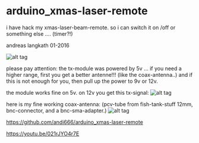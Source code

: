 # arduino_xmas-laser-remote
i have hack my xmas-laser-beam-remote.
so i can switch it on /off or something else .... (timer?!)

andreas langkath
01-2016

![alt tag](https://cloud.githubusercontent.com/assets/15942333/12221379/37c520f0-b799-11e5-8bb1-97a4989d8d03.jpg)


please pay attention:
the tx-module was powered by 5v ...
if you need a higher range, first you get a better antenne!!! (like the coax-antenna..)  and if this
is not enough for you, then pull up the power to 9v or 12v.

the module works fine on 5v.
on 12v you get this tx-signal:
![alt tag](https://cloud.githubusercontent.com/assets/15942333/12221381/45dbb780-b799-11e5-822c-d0cbb9177bf5.jpg)

here is my fine working coax-antenna:
(pcv-tube from fish-tank-stuff 12mm, bnc-connector, and a bnc-sma-adapter.)
![alt tag](https://cloud.githubusercontent.com/assets/15942333/12221383/4e00ffc4-b799-11e5-81c3-7ebefe487f05.jpg)


https://github.com/andi666/arduino_xmas-laser-remote

https://youtu.be/021rJYO4r7E
